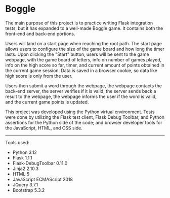 # Boggle

The main purpose of this project is to practice writing Flask 
integration tests, but it has expanded to a well-made Boggle game. It 
contains both the front-end and back-end portions.

Users will land on a start page when reaching the root path. The start 
page allows users to configure the size of the game board and how long 
the timer lasts. Upon clicking the "Start" button, users will be sent 
to the game webpage, with the game board of letters, info on number of 
games played, info on the high score so far, timer, and current amount 
of points obtained in the current game session. Data is saved in a 
browser cookie, so data like high score is only from the user.

Users then submit a word through the webpage, the webpage contacts the 
back-end server, the server verifies if it is valid, the server sends 
back a result to the webpage, the webpage informs the user if the word 
is valid, and the current game points is updated.

This project was developed using the Python virtual environment.  Tests 
were done by utilizing the Flask test client, Flask Debug Toolbar, and 
Python assertions for the Python side of the code; and browser 
developer tools for the JavaScript, HTML, and CSS side.

---

Tools used:
* Python 3.12
* Flask 1.1.1
* Flask-DebugToolbar 0.11.0
* Jinja2 2.10.3
* HTML 5
* JavaScript ECMAScript 2018
* JQuery 3.7.1
* Bootstrap 5.3.2
